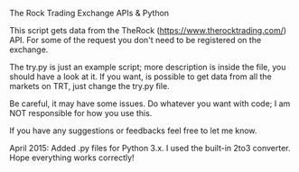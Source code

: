 The Rock Trading Exchange APIs & Python

This script gets data from the TheRock (https://www.therocktrading.com/) API. For some of the request you don't need to be registered on the exchange. 

The try.py is just an example script; more description is inside the file, you should have a look at it. 
If you want, is possible to get data from all the markets on TRT, just change the try.py file. 

Be careful, it may have some issues. Do whatever you want with code; I am NOT responsible for how you use this.

If you have any suggestions or feedbacks feel free to let me know. 


April 2015:
Added .py files for Python 3.x. I used the built-in 2to3 converter. Hope everything works correctly!
